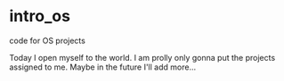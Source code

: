 # intro_os
code for OS projects

Today I open myself to the world.
I am prolly only gonna put the projects assigned to me.
Maybe in the future I'll add more...
